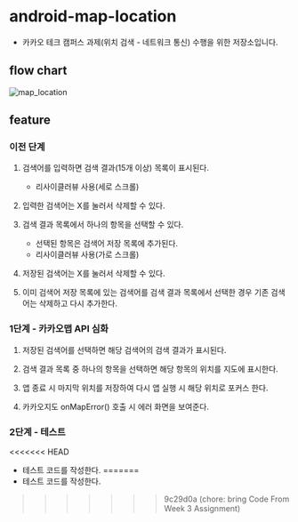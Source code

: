 # android-map-location

- 카카오 테크 캠퍼스 과제(위치 검색 - 네트워크 통신) 수행을 위한 저장소입니다.

## flow chart

![map_location](https://github.com/user-attachments/assets/d21a7043-48eb-4f44-acd9-c03ffa19e22f)

## feature

### 이전 단계

1. 검색어를 입력하면 검색 결과(15개 이상) 목록이 표시된다.
    - 리사이클러뷰 사용(세로 스크롤)

2. 입력한 검색어는 X를 눌러서 삭제할 수 있다.

3. 검색 결과 목록에서 하나의 항목을 선택할 수 있다.
    - 선택된 항목은 검색어 저장 목록에 추가된다.
    - 리사이클러뷰 사용(가로 스크롤)

4. 저장된 검색어는 X를 눌러서 삭제할 수 있다.

5. 이미 검색어 저장 목록에 있는 검색어를 검색 결과 목록에서 선택한 경우 기존 검색어는 삭제하고 다시 추가한다.

### 1단계 - 카카오맵 API 심화

1. 저장된 검색어를 선택하면 해당 검색어의 검색 결과가 표시된다.

2. 검색 결과 목록 중 하나의 항목을 선택하면 해당 항목의 위치를 지도에 표시한다.

3. 앱 종료 시 마지막 위치를 저장하여 다시 앱 실행 시 해당 위치로 포커스 한다.

4. 카카오지도 onMapError() 호출 시 에러 화면을 보여준다.

### 2단계 - 테스트

<<<<<<< HEAD
- 테스트 코드를 작성한다.
=======
- 테스트 코드를 작성한다.
>>>>>>> 9c29d0a (chore: bring Code From Week 3 Assignment)
